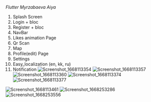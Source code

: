 *Flutter Myrzabaeva Aiya*

1. Splash Screen
2. Login + bloc
3. Register + bloc
4. NavBar
5. Likes animation Page
6. Qr Scan
7. Map
8. Profile(edit) Page
9. Settings
10. Easy_localization (en, kk, ru)
11. Notification
![Screenshot_1668113354](https://user-images.githubusercontent.com/110185504/201203924-4bc4fc3f-1a9f-4716-9530-955839fc2dbb.png)
![Screenshot_1668113357](https://user-images.githubusercontent.com/110185504/201203936-299df650-20de-4396-8018-93717b077324.png)
![Screenshot_1668113360](https://user-images.githubusercontent.com/110185504/201203939-0a9ad554-818e-4764-acf5-598f707b4115.png)
![Screenshot_1668113374](https://user-images.githubusercontent.com/110185504/201203946-551d1bf8-6018-4907-81fd-ae2a4a701661.png)
![Screenshot_1668113377](https://user-images.githubusercontent.com/110185504/201203949-2b703771-16c6-4fa6-9fb5-96c531fd6ea8.png)

![Screenshot_1668113461](https://user-images.githubusercontent.com/110185504/201203954-777245ee-5774-4682-8725-d3184da178a6.png)
![Screenshot_1668253286](https://user-images.githubusercontent.com/110185504/201473984-64e9034f-70a3-4fbe-8a56-46e79e7d5b97.png)
![Screenshot_1668253556](https://user-images.githubusercontent.com/110185504/201473985-65ae5698-a2a5-4ba3-bfe7-286de2b7d7dd.png)
